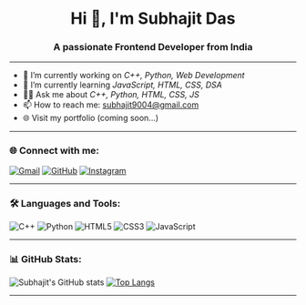 <h1 align="center">Hi 👋, I'm Subhajit Das </h1>
<h3 align="center">A passionate Frontend Developer from India</h3>

---

- 🔭 I’m currently working on *C++, Python, Web Development*
- 🌱 I’m currently learning *JavaScript, HTML, CSS, DSA*
- 👨‍💻 Ask me about *C++, Python, HTML, CSS, JS*
- 📫 How to reach me:  subhajit9004@gmail.com
- 🌐 Visit my portfolio (coming soon...)

---

### 🌐 Connect with me:


[![Gmail](https://img.shields.io/badge/Gmail-D14836?style=for-the-badge&logo=gmail&logoColor=white)](mailto:subhajit9004@gmail.com)
[![GitHub](https://img.shields.io/badge/GitHub-000?style=for-the-badge&logo=github&logoColor=white)](https://github.com/Subhajit944)
[![Instagram](https://img.shields.io/badge/Instagram-E4405F?style=for-the-badge&logo=instagram&logoColor=white)](https://www.instagram.com/annesh_das_official__944/)

---

### 🛠 Languages and Tools:

![C++](https://img.shields.io/badge/-C++-00599C?style=flat&logo=cplusplus)
![Python](https://img.shields.io/badge/-Python-black?style=flat&logo=python)
![HTML5](https://img.shields.io/badge/-HTML5-E34F26?style=flat&logo=html5)
![CSS3](https://img.shields.io/badge/-CSS3-1572B6?style=flat&logo=css3)
![JavaScript](https://img.shields.io/badge/-JavaScript-F7DF1E?style=flat&logo=javascript)


---

### 📊 GitHub Stats:

![Subhajit's GitHub stats]( https://github.com/Subhajit944)
[![Top Langs](https://github-readme-stats.vercel.app/api/top-langs/?username=Subhajit944&layout=compact&theme=radical)](https://github.com/Subhajit944/github-readme-stats)

---


